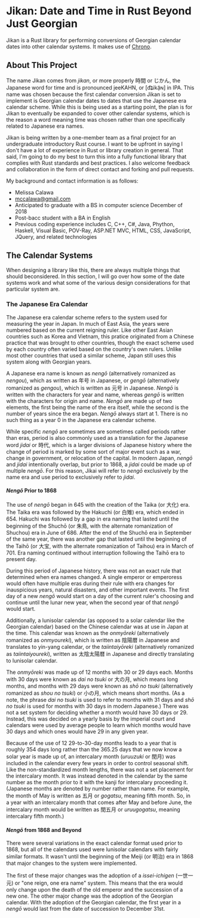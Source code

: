 # Jikan: Date and Time in Rust Beyond Just Georgian
Jikan is a Rust library for performing conversions of Georgian calendar dates into other calendar systems. It makes use of [Chrono](https://github.com/chronotope/chrono).

## About This Project
The name Jikan comes from *jikan*, or more properly 時間 or じかん, the Japanese word for time and is pronounced jeeKAHN, or [d͡ʑikã̠ɴ] in IPA. This name was chosen because the first calendar conversion Jikan is set to implement is Georgian calendar dates to dates that use the Japanese era calendar scheme. While this is being used as a starting point, the plan is for Jikan to eventually be expanded to cover other calendar systems, which is the reason a word meaning time was chosen rather than one specifically related to Japanese era names.

Jikan is being written by a one-member team as a final project for an undergraduate introductory Rust course. I want to be upfront in saying I don't have a lot of experience in Rust or library creation in general. That said, I'm going to do my best to turn this into a fully functional library that complies with Rust standards and best practices. I also welcome feedback and collaboration in the form of direct contact and forking and pull requests. 

My background and contact information is as follows:
* Melissa Calawa
* [mccalawa@gmail.com](mailto:mccalawa@gmail.com)
* Anticipated to graduate with a BS in computer science December of 2018
* Post-bacc student with a BA in English
* Previous coding experience includes C, C++, C#, Java, Phython, Haskell, Visual Basic, POV-Ray, ASP.NET MVC, HTML, CSS, JavaScript, JQuery, and related technologies

## The Calendar Systems
When designing a library like this, there are always multiple things that should beconsidered. In this section, I will go over how some of the date systems work and what some of the various design considerations for that particular system are.

### The Japanese Era Calendar
The Japanese era calendar scheme refers to the system used for measuring the year in Japan. In much of East Asia, the years were numbered based on the current reigning ruler. Like other East Asian countries such as Korea and Vietnam, this pratice originated from a Chinese practice that was brought to other countries, though the exact scheme used by each country often varied based on the country's own rulers. Unlike most other countries that used a similar scheme, Japan still uses this system along with Georgian years.

A Japanese era name is known as *nengō* (alternatively romanized as *nengou*), which as written as 年号 in Japanese, or *gengō* (alternatively romanized as *gengou*), which is written as 元号 in Japanese. *Nengō* is written with the characters for year and name, whereas *gengō* is written with the characters for origin and name. *Nengō* are made up of two elements, the first being the name of the era itself, while the second is the number of years since the era began. *Nengō* always start at 1. There is no such thing as a year 0 in the Japanese era calendar scheme.

While specific *nengō* are sometimes are sometimes called periods rather than eras, period is also commonly used as a translation for the Japanese word *jidai* or 時代, which is a larger divisions of Japanese history where the change of period is marked by some sort of major event such as a war, change in government, or relocation of the capital. In modern Japan, *nengō* and *jidai* intentionally overlap, but prior to 1868, a *jidai* could be made up of multiple *nengō*. For this reason, Jikai will refer to *nengō* exclusively by the name era and use period to exclusively refer to *jidai*.

#### *Nengō* Prior to 1868
The use of *nengō* began in 645 with the creation of the Taika (or 大化) era. The Taika era was followed by the Hakuchi (or 白雉) era, which ended in 654. Hakuchi was followed by a gap in era naming that lasted until the beginning of the Shuchō (or 朱鳥, with the alternate romanization of Shuchou) era in June of 686. After the end of the Shuchō era in September of the same year, there was another gap that lasted until the beginning of the Taihō (or 大宝, with the alternate romanization of Taihou) era in March of 701. Era naming continued without interruption following the Taihō era to present day. 

During this period of Japanese history, there was not an exact rule that determined when era names changed. A single emperor or emperoress would often have multiple eras during their rule with era changes for inauspicious years, natural disasters, and other important events. The first day of a new *nengō* would start on a day of the current ruler's choosing and continue until the lunar new year, when the second year of that *nengō* would start.

Additionally, a lunisolar calendar (as opposed to a solar calendar like the Georgian calendar) based on the Chinese calendar was at use in Japan at the time. This calendar was known as the *onmyōreki* (alternatively romanized as *onmyoureki*), which is written as 陰陽暦 in Japanese and translates to yin-yang calendar, or the *taiintaiyōreki* (alternatively romanized as *taiintaiyoureki*), written as 太陰太陽暦 in Japanese and directly translating to lunisolar calendar. 

The *onmyōreki* was made up of 12 months with 30 or 29 days each. Months with 30 days were known as *dai no tsuki* or 大の月, which means long months, and months with 29 days were known as *shō no tsuki* (alternatively romanized as *shou no tsuki*) or 小の月, which means short months. (As a note, the phrase *dai no tsuki* is used to refer to months with 31 days and *shō no tsuki* is used for months with 30 days in modern Japanese.) There was not a set system for deciding whether a month would have 30 days or 29. Instead, this was decided on a yearly basis by the imperial court and calendars were used by average people to learn which months would have 30 days and which ones would have 29 in any given year.

Because of the use of 12 29-to-30-day months leads to a year that is roughly 354 days long rather than the 365.25 days that we now know a solar year is made up of, an intercalary month (*uruuzuki* or 閏月) was included in the calendar every few years in order to control seasonal shift. Like the non-standardized month lengths, there was not a set placement for the intercalary month. It was instead denoted in the calendar by the same number as the month prior to it with the kanji for intercalary proceeding it. (Japanese months are denoted by number rather than name. For example, the month of May is written as 五月 or *gogatsu*, meaning fifth month. So, in a year with an intercalary month that comes after May and before June, the intercalary month would be written as 閏五月 or *uruugogatsu*, meaning intercalary fifth month.)

#### *Nengō* from 1868 and Beyond
There were several variations in the exact calendar format used prior to 1868, but all of the calendars used were lunisolar calendars with fairly similar formats. It wasn't until the beginning of the Meiji (or 明治) era in 1868 that major changes to the system were implemented.

The first of these major changes was the adoption of a *issei-ichigen* (一世一元) or "one reign, one era name" system. This means that the era would only change upon the death of the old emperor and the succession of a new one. The other major change was the adoption of the Georgian calendar. With the adoption of the Georgian calendar, the first year in a *nengō* would last from the date of succession to December 31st. 